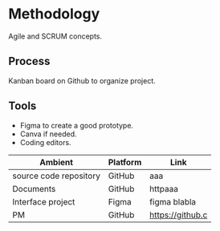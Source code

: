 
# Methodology

Agile and SCRUM concepts. 

## Process

Kanban board on Github to organize project.


## Tools

- Figma to create a good prototype.
- Canva if needed.
- Coding editors.


| Ambient  | Platform | Link |
| --------- | ---------- | ------- |
| source code repository| GitHub  | aaa |
| Documents  | GitHub  | httpaaa |
| Interface project | Figma  | figma blabla  |
| PM  | GitHub  | https://github.c |

